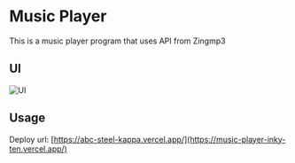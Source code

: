 
# Music Player

This is a music player program that uses API from Zingmp3



## UI
![UI](https://github.com/user-attachments/assets/5124326f-7ef0-4f41-98ae-68f6cf361301)



## Usage
Deploy url: [https://abc-steel-kappa.vercel.app/](https://music-player-inky-ten.vercel.app/)

